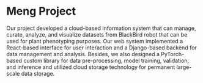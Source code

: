 # Meng Project 
Our project developed a cloud-based information system that can manage, curate, analyze, and visualize datasets from BlackBird robot that can be used for plant phenotyping purposes. Our web system implemented a React-based interface for user interaction and a Django-based backend for data management and analysis. Besides, we also designed a PyTorch-based custom library for data pre-processing, model training, validation, and inference and utilized cloud storage technology for permanent large-scale data storage. 
